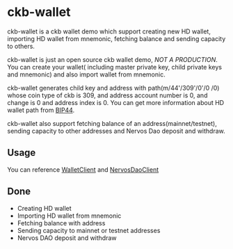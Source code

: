 # ckb-wallet
ckb-wallet is a ckb wallet demo which support creating new HD wallet, importing HD wallet from mnemonic, 
fetching balance and sending capacity to others.

ckb-wallet is just an open source ckb wallet demo, *NOT A PRODUCTION*. You can create your wallet(
including master private key, child private keys and mnemonic) and also import wallet from mnemonic.

ckb-wallet generates child key and address with path(m/44'/309'/0'/0 /0) whose coin type of ckb is 309, 
and address account number is 0, and change is 0 and address index is 0. You can get more information about 
HD wallet path from [BIP44](https://github.com/bitcoin/bips/blob/master/bip-0044.mediawiki).

ckb-wallet also support fetching balance of an address(mainnet/testnet), sending capacity to other addresses and Nervos Dao deposit and withdraw. 

## Usage

You can reference [WalletClient](https://github.com/duanyytop/ckb-wallet/tree/master/src/main/java/wallet/WalletClient.java) and [NervosDaoClient](https://github.com/duanyytop/ckb-wallet/tree/master/src/main/java/dao/NervosDaoClient.java)

## Done

- Creating HD wallet
- Importing HD wallet from mnemonic
- Fetching balance with address
- Sending capacity to mainnet or testnet addresses
- Nervos DAO deposit and withdraw

